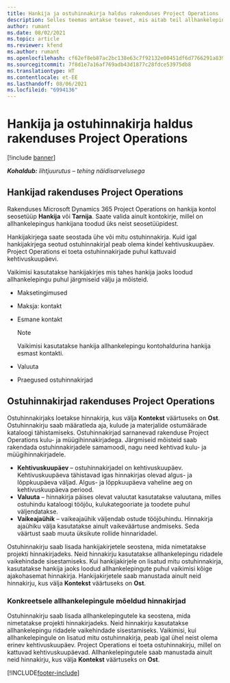 ```yaml
---
title: Hankija ja ostuhinnakirja haldus rakenduses Project Operations
description: Selles teemas antakse teavet, mis aitab teil allhankelepingute jaoks luua ja hallata hankija andmeid ning ostuhinnakirju.
author: rumant
ms.date: 08/02/2021
ms.topic: article
ms.reviewer: kfend
ms.author: rumant
ms.openlocfilehash: cf62ef8eb87ac2bc138e63c7f92132e00451df6d7766291a8399a94a070799ab
ms.sourcegitcommit: 7f8d1e7a16af769adb43d1877c28fdce53975db8
ms.translationtype: HT
ms.contentlocale: et-EE
ms.lasthandoff: 08/06/2021
ms.locfileid: "6994136"
---
```

# <a name="vendor-and-purchase-price-list-management-in-project-operations"></a>Hankija ja ostuhinnakirja haldus rakenduses Project Operations

[!include [banner](../../includes/dataverse-preview.md)]

_**Kohaldub:** lihtjuurutus – tehing näidisarvelusega_

## <a name="vendors-in-project-operations"></a>Hankijad rakenduses Project Operations

Rakenduses Microsoft Dynamics 365 Project Operations on hankija kontol seosetüüp **Hankija** või **Tarnija**. Saate valida ainult kontokirje, millel on allhankelepingus hankijana toodud üks neist seosetüüpidest.

Hankijakirjega saate seostada ühe või mitu ostuhinnakirja. Kuid igal hankijakirjega seotud ostuhinnakirjal peab olema kindel kehtivuskuupäev. Project Operations ei toeta ostuhinnakirjade puhul kattuvaid kehtivuskuupäevi.

Vaikimisi kasutatakse hankijakirjes mis tahes hankija jaoks loodud allhankelepingu puhul järgmiseid välju ja mõisteid.

- Maksetingimused
- Maksja: kontakt
- Esmane kontakt

    > [!NOTE]
    > Vaikimisi kasutatakse hankija allhankelepingu kontohaldurina hankija esmast kontakti.

- Valuuta
- Praegused ostuhinnakirjad

## <a name="purchase-price-lists-in-project-operations"></a>Ostuhinnakirjad rakenduses Project Operations

Ostuhinnakirjaks loetakse hinnakirja, kus välja **Kontekst** väärtuseks on **Ost**. Ostuhinnakirju saab määratleda aja, kulude ja materjalide ostumäärade kataloogi tähistamiseks. Ostuhinnakirjad sarnanevad rakenduse Project Operations kulu- ja müügihinnakirjadega. Järgmiseid mõisteid saab rakendada ostuhinnakirjadele samamoodi, nagu need kehtivad kulu- ja müügihinnakirjadele.

- **Kehtivuskuupäev** – ostuhinnakirjadel on kehtivuskuupäev. Kehtivuskuupäeva tähistavad igas hinnakirjas olevad algus- ja lõppkuupäeva väljad. Algus- ja lõppkuupäeva vaheline aeg on kehtivuskuupäeva periood.
- **Valuuta** – hinnakirja päises olevat valuutat kasutatakse valuutana, milles ostuhindu kataloogi tööjõu, kulukategooriate ja toodete puhul väljendatakse.
- **Vaikeajaühik** – vaikeajaühik väljendab ostude tööjõuhindu. Hinnakirja ajaühiku välja kasutatakse ainult vaikeväärtuse andmiseks. Seda väärtust saab muuta üksikute rollide hinnaridadel.

Ostuhinnakirju saab lisada hankijakirjetele seostena, mida nimetatakse projekti hinnakirjadeks. Neid hinnakirju kasutatakse allhankelepingu ridadele vaikehindade sisestamiseks. Kui hankijakirjele on lisatud mitu ostuhinnakirja, kasutatakse hankija jaoks loodud allhankelepingute puhul vaikimisi kõige ajakohasemat hinnakirja. Hankijakirjetele saab manustada ainult neid hinnakirju, kus välja **Kontekst** väärtuseks on **Ost**.

### <a name="subcontract-specific-purchase-price-lists"></a>Konkreetsele allhankelepingule mõeldud hinnakirjad

Ostuhinnakirju saab lisada allhankelepingutele ka seostena, mida nimetatakse projekti hinnakirjadeks. Neid hinnakirju kasutatakse allhankelepingu ridadele vaikehindade sisestamiseks. Vaikimisi, kui allhankelepingule on lisatud mitu ostuhinnakirja, peab igal ühel neist olema erinev kehtivuskuupäev. Project Operations ei toeta ostuhinnakirju, millel on kattuvad kehtivuskuupäevad. Allhankelepingutele saab manustada ainult neid hinnakirju, kus välja **Kontekst** väärtuseks on **Ost**.

[!INCLUDE[footer-include](../../includes/footer-banner.md)]

